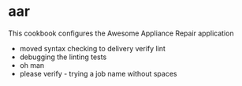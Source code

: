 # aar

This cookbook configures the Awesome Appliance Repair application
- moved syntax checking to delivery verify lint
- debugging the linting tests
- oh man
- please verify - trying a job name without spaces
